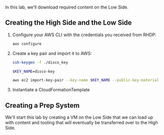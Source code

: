 In this lab, we'll download required content on the Low Side.

## Creating the High Side and the Low Side
1. Configure your AWS CLI with the credentials you received from RHDP:
   ```bash
   aws configure
   ```
2. Create a key pair and import it to AWS:
   ```bash
   ssh-keygen -f ./disco_key

   $KEY_NAME=disco-key

   aws ec2 import-key-pair --key-name $KEY_NAME --public-key-material fileb://./disco_key.pub
   ```
3. Instantiate a CloudFormationTemplate

## Creating a Prep System
We'll start this lab by creating a VM on the Low Side that we can load up with content and tooling that will eventually be transferred over to the High Side.

### 